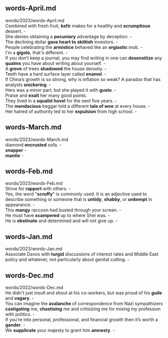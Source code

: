 ## words-April.md ##  
words/2023/words-April.md  
Combined with fresh fruit, **kefir** makes for a healthy and **scrumptious** dessert. -  
She denies obtaining a **pecuniary** advantage by deception. -  
The declining dollar **gave heart to** **skittish** investors. -  
People celebrating the **armistice** behaved like an **orgiastic** mob. -  
I'm a **gigolo**, that's different. -  
If you don’t keep a journal, you may find writing in one can **desensitize** any **qualms** you have about writing about yourself. -  
A **grove** of trees **shadowed** the house densely. -  
Teeth have a hard surface layer called **enamel**. -  
If China’s growth is so strong, why is inflation so weak? A paradox that has analysts **snickering**. -  
Hers was a minor part, but she played it with **gusto**. -  
Praise and **exalt** her many good points.   
They lived in a **squalid** **hovel** for the next five years. -  
The **mendacious** beggar told a different **tale of woe** at every house.  -  
Her hatred of authority led to her **expulsion** from high school. -  

## words-March.md ##  
words/2023/words-March.md  
diamond **encrusted** sofa. -  
**snapper** -  
**mantle** -  

## words-Feb.md ##  
words/2023/words-Feb.md  
Strive for **rapport** with others. -  
Yes, the word "**scruffy**" is commonly used. It is an adjective used to describe something or someone that is **untidy**, **shabby**, or **unkempt** in appearance. -  
This **mangy** raccoon had busted through your screen. -  
He must have **scampered** up to where Shel was. -  
He is **obstinate** and determined and will not give up. -  

## words-Jan.md ##  
words/2023/words-Jan.md  
Associate Davos with **turgid** discussions of interest rates and Middle East policy and whatever, not particularly about genital cutting. -  

## words-Dec.md ##  
words/2022/words-Dec.md  
He didn't just insult and shout at his co-workers, but was proud of his **guile** and **vagary**. -  
You can imagine the **avalanche** of correspondence from Nazi sympathizers **castigating** me, **chastising** me and critisizing me for mixing my profession with politics. -  
If you’re into personal, professional, and financial growth then it’s worth a **gander**. -  
We **supplicate** your majesty to grant him **amnesty**. -  
